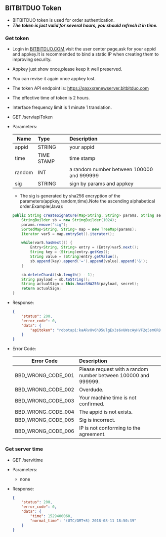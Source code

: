 ## BITBITDUO Token
* BITBITDUO token is used for order authentication.
* **_The token is just valid for several hours, you should refresh it in time._**

### Get token

* Login in [BITBITDUO.COM](https://bitbitduo.com),visit the user center page,ask for your appid and appkey.It is recommended to bind a static IP when creating them to improving security.
* Appkey just show once,please keep it well preserved.
* You can revise it again once appkey lost.
* The token API endpoint is: https://qaxxxrenewserver.bitbitduo.com
* The effective time of token is 2 hours.
* Interface frequency limit is 1 minute 1 translation.

* GET /serv/apiToken
* Parameters:

	| Name | Type | Description |
	| ---- |:----| :-----|
	appid | STRING | your appid
	time | TIME STAMP | time stamp
	random | INT | a random number between 100000 and 999999
	sig | STRING | sign by params and appkey
	
	* The sig is generated by sha256 encryption of the parameters(appkey,random,time).Note the ascending alphabetical order.Example(Java):

	``` Java
	public String createSignature(Map<String, String> params, String secret) {
        StringBuilder sb = new StringBuilder(1024);
        params.remove("sig");
        SortedMap<String, String> map = new TreeMap(params);
        Iterator var5 = map.entrySet().iterator();

        while(var5.hasNext()) {
            Entry<String, String> entry = (Entry)var5.next();
            String key = (String)entry.getKey();
            String value = (String)entry.getValue();
            sb.append(key).append('=').append(value).append('&');
        }

        sb.deleteCharAt(sb.length() - 1);
        String payload = sb.toString();
        String actualSign = this.hmacSHA256(payload, secret);
        return actualSign;
    }
	```

	

* Response:

	``` json
	{
	    "status": 200,
	    "error_code": 0,
	    "data": {
	        "apitoken": "robotapi:kaARvUv6hD5ulgEx3s6vUWscAyHVF2q5sm6R8tOsjvde1aVK5MQ81Hs3V1Y35TO0xbVa8011zE"
	    }
	}
	```
	
* Error Code:

	| Error Code | Description |
	| ---- |:----|
	BBD_WRONG_CODE_001 | Please request with a random number between 100000 and 999999.
	BBD_WRONG_CODE_002 | Overdude.
	BBD_WRONG_CODE_003 | Your machine time is not confirmed.
	BBD_WRONG_CODE_004 | The appid is not exists.
	BBD_WRONG_CODE_005 | Sig is incorrect.
	BBD_WRONG_CODE_006 | IP is not conforming to the agreement.

### Get server time

* GET /serv/time
* Parameters:
	* none
* Response:

	``` json
	{
	    "status": 200,
	    "error_code": 0,
	    "data": {
	        "time": 1529400060,
	        "normal_time": "(UTC/GMT+8) 2018-08-11 18:50:39"
	    }
	}
	```
